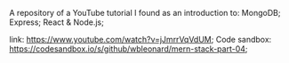 A repository of a YouTube tutorial I found as an introduction to: MongoDB; Express; React & Node.js; 

link: https://www.youtube.com/watch?v=jJmrrVqVdUM; 
Code sandbox: https://codesandbox.io/s/github/wbleonard/mern-stack-part-04;
